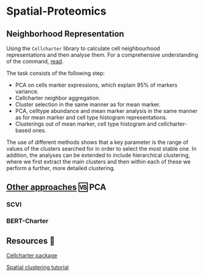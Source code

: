 # Spatial-Proteomics

## Neighborhood Representation
Using the `Cellcharter` library to calculate cell neighbourhood representations and then analyse them.
For a comprehensive understanding of the command, [read](https://github.com/kugi8412/Spatial-Proteomics/blob/main/Description.pdf).

The task consists of the following step:
* PCA on cells marker expressions, which explain 95% of markers variance.
* Cellcharter neighbor aggregation.
* Cluster selection in the same manner as for mean marker.
* PCA, celltype abundance and mean marker analysis in the same manner as for mean marker and cell type histogram representations.
* Clusterings out of mean marker, cell type histogram and cellcharter-based ones.

The use of different methods shows that a key parameter is the range of values of the clusters searched for in order to select the most stable one. In addition, the analyses can be extended to include hierarchical clustering, where we first extract the main clusters and then within each of these we perform a further, more detailed clustering.

## [Other approaches](https://github.com/kugi8412/Spatial-Proteomics/blob/main/SCVI_and_BertCharter/Additional_assignment.pdf) 🆚 PCA 

### SCVI

### BERT-Charter

## Resources 🔗
[Cellcharter package](https://github.com/CSOgroup/cellcharter)

[Spatial clustering tutorial](https://cellcharter.readthedocs.io/en/stable/notebooks/cosmx_human_nsclc.html)
